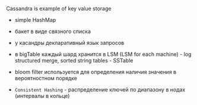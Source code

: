 Cassandra is example of key value storage
- simple HashMap
- бакет в виде связного списка
- у касандры декларативный язык запросов
- в bigTable каждый шард хранится в LSM (LSM for each machine) - log structured merge, sorted string tables - SSTable
- bloom filter используется для определения наличия значения в вероятностном порядке

- `Consistent Hashing` - распределение ключей по диапазону в нодах (интервалы в кольце)
